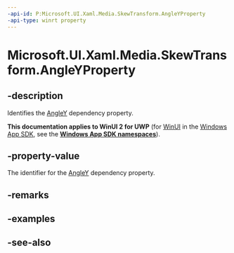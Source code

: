 ```yaml
---
-api-id: P:Microsoft.UI.Xaml.Media.SkewTransform.AngleYProperty
-api-type: winrt property
---
```


<!-- Property syntax
public Windows.UI.Xaml.DependencyProperty AngleYProperty { get; }
-->

# Microsoft.UI.Xaml.Media.SkewTransform.AngleYProperty

## -description
Identifies the [AngleY](skewtransform_angley.md) dependency property.

**This documentation applies to WinUI 2 for UWP** (for [WinUI](/windows/apps/winui/winui3/) in the [Windows App SDK](/windows/apps/windows-app-sdk/), see the **[Windows App SDK namespaces](/windows/windows-app-sdk/api/winrt/)**).

## -property-value
The identifier for the [AngleY](skewtransform_angley.md) dependency property.

## -remarks

## -examples

## -see-also
